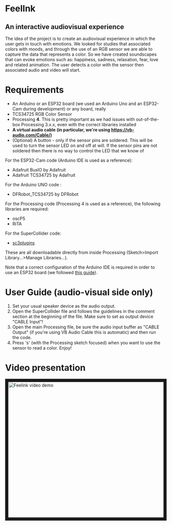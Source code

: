 # FeelInk
## An interactive audiovisual experience
The idea of the project is to create an audiovisual experience in which the user gets in touch with emotions. We looked for studies that associated colors with moods, and through the use of an RGB sensor we are able to capture the data that represents a color. So we have created soundscapes that can evoke emotions such as: happiness, sadness, relaxation, fear, love and related animation. The user detects a color with the sensor then associated audio and video will start.

# Requirements
* An Arduino or an ESP32 board (we used an Arduino Uno and an ESP32-Cam during development) or any board, really
* TCS34725 RGB Color Sensor
* Processing **4**. This is pretty important as we had issues with out-of-the-box Processing 3.x.x, even with the correct libraries installed
* **A virtual audio cable (in particular, we're using https://vb-audio.com/Cable/)**
* (Optional) A button - only if the sensor pins are soldered. This will be used to turn the sensor LED on and off at will. If the sensor pins are not soldered then there is no way to control the LED that we know of

For the ESP32-Cam code (Arduino IDE is used as a reference):
* Adafruit BusIO by Adafruit
* Adafruit TCS34725 by Adafruit

For the Arduino UNO code :
* DFRobot_TCS34725 by DFRobot

For the Processing code (Processing 4 is used as a reference), the following libraries are required:
* oscP5
* RiTA

For the SuperCollider code:
* [sc3plugins](https://supercollider.github.io/sc3-plugins/)

These are all downloadable directly from inside Processing (Sketch>Import Library...>Manage Libraries...).

Note that a correct configuration of the Arduino IDE is required in order to use an ESP32 board (we followed [this guide](https://randomnerdtutorials.com/installing-the-esp32-board-in-arduino-ide-mac-and-linux-instructions/)).

# User Guide (audio-visual side only)
1) Set your usual speaker device as the audio output.
2) Open the SuperCollider file and follows the guidelines in the comment section at the beginning of the file. Make sure to set as output device "CABLE Input"!
3) Open the main Processing file, be sure the audio input buffer as "CABLE Output" (if you're using VB Audio Cable this is automatic) and then run the code.
4) Press 's' (with the Processing sketch focused) when you want to use the sensor to read a color.
Enjoy!

# Video presentation
<a href="https://www.youtube.com/watch?v=3jmlnm2XBRw" target="_blank"><img src="https://img.youtube.com/vi/3jmlnm2XBRw/maxresdefault.jpg" 
alt="Feelink video demo" width="720" height="440" border="10" /></a>
